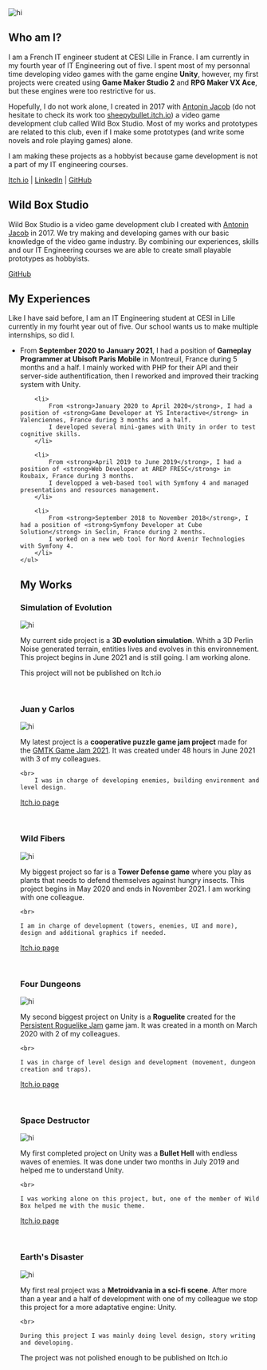 <link rel="stylesheet" href="Style.css">
<img src="Gab Banner.png" alt="hi" class="banner"/>

## Who am I?
<p class="paragraph">
	I am a French IT engineer student at CESI Lille in France. I am currently in my fourth year of IT Engineering out of five.
	I spent most of my personnal time developing video games with the game engine <strong>Unity</strong>, however, my first projects were created using <strong>Game Maker Studio 2</strong> and <strong>RPG Maker VX Ace</strong>, but these engines were too restrictive for us. 
</p>

<p class="paragraph">
	Hopefully, I do not work alone, I created in 2017 with <a href ="https://www.linkedin.com/in/antonin-jacob-lille/">Antonin Jacob</a> (do not hesitate to check its work too <a href = "https://sheepybullet.itch.io/">sheepybullet.itch.io</a>) a video game development club called Wild Box Studio.
	Most of my works and prototypes are related to this club, even if I make some prototypes (and write some novels and role playing games) alone.
</p>

<p class="paragraph">
	I am making these projects as a hobbyist because game development is not a part of my IT engineering courses.
</p>

<p class="centered">
	<a href = "https://gabriel-jouet.itch.io/">Itch.io</a> |
	<a href = "https://www.linkedin.com/in/gabriel-jouet-2909aa15a/">LinkedIn</a> |
	<a href = "https://github.com/GabrielJouet">GitHub</a>
</p>


## Wild Box Studio
<p class="paragraph">
	Wild Box Studio is a video game development club I created with <a href ="https://www.linkedin.com/in/antonin-jacob-lille/">Antonin Jacob</a> in 2017. 
	We try making and developing games with our basic knowledge of the video game industry. 
	By combining our experiences, skills and our IT Engineering courses we are able to create small playable prototypes as hobbyists.
</p>

<p class="centered">
	<a href = "https://github.com/Wild-Box-Studio">GitHub</a>
</p>


## My Experiences
<p class="paragraph">
	Like I have said before, I am an IT Engineering student at CESI in Lille currently in my fourht year out of five.
	Our school wants us to make multiple internships, so did I.
	<ul>
		<li>
			From <strong>September 2020 to January 2021</strong>, I had a position of <strong>Gameplay Programmer at Ubisoft Paris Mobile</strong> in Montreuil, France during 5 months and a half.
			I mainly worked with PHP for their API and their server-side authentification, then I reworked and improved their tracking system with Unity.
		</li>

		<li>
			From <strong>January 2020 to April 2020</strong>, I had a position of <strong>Game Developer at YS Interactive</strong> in Valenciennes, France during 3 months and a half.
			I developed several mini-games with Unity in order to test cognitive skills.
		</li>

		<li>
			From <strong>April 2019 to June 2019</strong>, I had a position of <strong>Web Developer at AREP FRESC</strong> in Roubaix, France during 3 months.
			I developped a web-based tool with Symfony 4 and managed presentations and resources management.
		</li>

		<li>
			From <strong>September 2018 to November 2018</strong>, I had a position of <strong>Symfony Developer at Cube Solution</strong> in Seclin, France during 2 months.
			I worked on a new web tool for Nord Avenir Technologies with Symfony 4.
		</li>
	</ul>
</p>


## My Works
### Simulation of Evolution
<img src="Evolution-Simulation.png" alt="hi" class="figure"/>

<p class="centered">
	My current side project is a <strong>3D evolution simulation</strong>. Whith a 3D Perlin Noise generated terrain, entities lives and evolves in this environnement. This project begins in June 2021 and is still going. I am working alone.
</p>

<p class="centered">
	This project will not be published on Itch.io
</p>

<br>


### Juan y Carlos
<img src="Juan y Carlos.png" alt="hi" class="figure"/>

<p class="centered">
	My latest project is a <strong>cooperative puzzle game jam project</strong> made for the <a href="https://itch.io/jam/gmtk-2021">GMTK Game Jam 2021</a>. It was created under 48 hours in June 2021 with 3 of my colleagues.

	<br>
		I was in charge of developing enemies, building environment and level design.
</p>

<p class="centered">
	<a href = "https://sydiko.itch.io/juan-y-carlos">Itch.io page</a>  
</p>

<br>


### Wild Fibers
<img src="Wild Fibers.png" alt="hi" class="figure"/>

<p class="centered">
	My biggest project so far is a <strong>Tower Defense game</strong> where you play as plants that needs to defend themselves against hungry insects. This project begins in May 2020 and ends in November 2021. I am working with one colleague.
	
	<br>

	I am in charge of development (towers, enemies, UI and more), design and additional graphics if needed.
</p>

<p class="centered">
	<a href = "https://gabriel-jouet.itch.io/wffb">Itch.io page</a>
</p>

<br>


### Four Dungeons
<img src="Four Dungeons.png" alt="hi" class="figure"/>

<p class="centered">
	My second biggest project on Unity is a <strong>Roguelite</strong> created for the <a href="https://itch.io/jam/persistent-roguelike-jam">Persistent Roguelike Jam</a> game jam. It was created in a month on March 2020 with 2 of my colleagues.

	<br>

	I was in charge of level design and development (movement, dungeon creation and traps).
</p>

<p class="centered">
	<a href = "https://sydiko.itch.io/four-dungeons">Itch.io page</a> 
</p>

<br>


### Space Destructor
<img src="Space Destructor.png" alt="hi" class="figure"/>

<p class="centered">
	My first completed project on Unity was a <strong>Bullet Hell</strong> with endless waves of enemies. It was done under two months in July 2019 and helped me to understand Unity.
	
	<br>

	I was working alone on this project, but, one of the member of Wild Box helped me with the music theme.
</p>

<p class="centered">
	<a href = "https://gabriel-jouet.itch.io/space-destructor/">Itch.io page</a>  
</p>

<br>


### Earth's Disaster
<img src="Earth's Disaster.png" alt="hi" class="figure"/>

<p class="centered">
	My first real project was a <strong>Metroidvania in a sci-fi scene</strong>. After more than a year and a half of development with one of my colleague we stop this project for a more adaptative engine: Unity.

	<br>

	During this project I was mainly doing level design, story writing and developing.
</p>

<p class="centered">
	The project was not polished enough to be published on Itch.io
</p>
